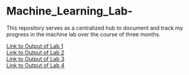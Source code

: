 # Machine_Learning_Lab-
This repository serves as a centralized hub to document and track my progress in the machine lab over the course of three months. 

[Link to Output of Lab 1](https://github.com/sanjana-singamsetty/Machine_Learning_Lab-/blob/main/Lab1_Sanjana_AP21110010018.ipynb)
</br>
[Link to Output of Lab 2](https://github.com/sanjana-singamsetty/Machine_Learning_Lab-/blob/main/Lab_2_AP21110010018.ipynb)
</br>
[Link to Output of Lab 3](https://github.com/sanjana-singamsetty/Machine_Learning_Lab-/blob/main/Lab_3_AP21110010018%20(1).ipynb)
</br>
[Link to Output of Lab 4](https://github.com/sanjana-singamsetty/Machine_Learning_Lab-/blob/main/Lab4_Machine_Learning%20(1).ipynb)
